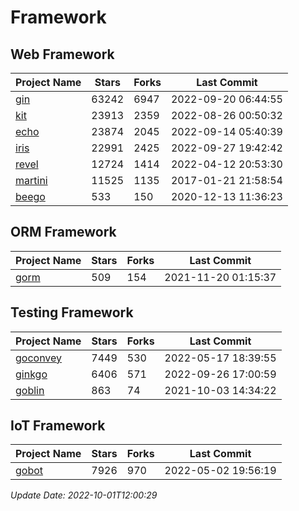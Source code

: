 # Framework

## Web Framework
| Project Name | Stars | Forks | Last Commit |
| ------------ | ----- | ----- | ----------- |
| [gin](https://github.com/gin-gonic/gin) | 63242 | 6947 | 2022-09-20 06:44:55 |
| [kit](https://github.com/go-kit/kit) | 23913 | 2359 | 2022-08-26 00:50:32 |
| [echo](https://github.com/labstack/echo) | 23874 | 2045 | 2022-09-14 05:40:39 |
| [iris](https://github.com/kataras/iris) | 22991 | 2425 | 2022-09-27 19:42:42 |
| [revel](https://github.com/revel/revel) | 12724 | 1414 | 2022-04-12 20:53:30 |
| [martini](https://github.com/go-martini/martini) | 11525 | 1135 | 2017-01-21 21:58:54 |
| [beego](https://github.com/astaxie/beego) | 533 | 150 | 2020-12-13 11:36:23 |

## ORM Framework
| Project Name | Stars | Forks | Last Commit |
| ------------ | ----- | ----- | ----------- |
| [gorm](https://github.com/jinzhu/gorm) | 509 | 154 | 2021-11-20 01:15:37 |

## Testing Framework
| Project Name | Stars | Forks | Last Commit |
| ------------ | ----- | ----- | ----------- |
| [goconvey](https://github.com/smartystreets/goconvey) | 7449 | 530 | 2022-05-17 18:39:55 |
| [ginkgo](https://github.com/onsi/ginkgo) | 6406 | 571 | 2022-09-26 17:00:59 |
| [goblin](https://github.com/franela/goblin) | 863 | 74 | 2021-10-03 14:34:22 |

## IoT Framework
| Project Name | Stars | Forks | Last Commit |
| ------------ | ----- | ----- | ----------- |
| [gobot](https://github.com/hybridgroup/gobot) | 7926 | 970 | 2022-05-02 19:56:19 |

*Update Date: 2022-10-01T12:00:29*